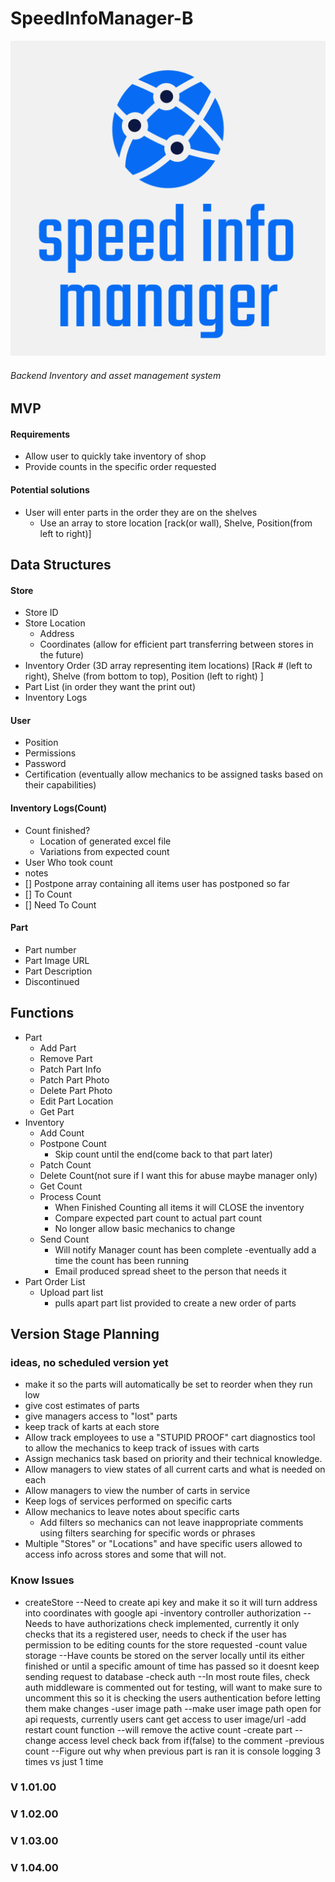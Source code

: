 # SpeedInfoManager-B

![logo](./logo.svg)

###### Backend Inventory and asset management system

## <!--    ...    -->MVP<!-- ... -->

#### Requirements

- Allow user to quickly take inventory of shop
- Provide counts in the specific order requested

#### Potential solutions

- User will enter parts in the order they are on the shelves
  - Use an array to store location [rack(or wall), Shelve, Position(from left to right)]

## Data Structures

#### Store

- Store ID
- Store Location
  - Address
  - Coordinates (allow for efficient part transferring between stores in the future)
- Inventory Order (3D array representing item locations) [Rack # (left to right), Shelve (from bottom to top), Position (left to right) ]
- Part List (in order they want the print out)
- Inventory Logs

#### User

- Position
- Permissions
- Password
- Certification (eventually allow mechanics to be assigned tasks based on their capabilities)

#### Inventory Logs(Count)

- Count finished?
  - Location of generated excel file
  - Variations from expected count
- User Who took count
- notes
- [] Postpone array containing all items user has postponed so far
- [] To Count
- [] Need To Count

#### Part

- Part number
- Part Image URL
- Part Description
- Discontinued

## <!--    ...    -->Functions<!-- ... -->

- Part
  - Add Part
  - Remove Part
  - Patch Part Info
  - Patch Part Photo
  - Delete Part Photo
  - Edit Part Location
  - Get Part
- Inventory
  - Add Count
  - Postpone Count
    - Skip count until the end(come back to that part later)
  - Patch Count
  - Delete Count(not sure if I want this for abuse maybe manager only)
  - Get Count
  - Process Count
    - When Finished Counting all items it will CLOSE the inventory
    - Compare expected part count to actual part count
    - No longer allow basic mechanics to change
  - Send Count
    - Will notify Manager count has been complete
      -eventually add a time the count has been running
    - Email produced spread sheet to the person that needs it
- Part Order List
  - Upload part list
    - pulls apart part list provided to create a new order of parts

## <!--    ...     -->Version Stage Planning<!-- ... -->

### ideas, no scheduled version yet

- make it so the parts will automatically be set to reorder when they run low
- give cost estimates of parts
- give managers access to "lost" parts
- keep track of karts at each store
- Allow track employees to use a "STUPID PROOF" cart diagnostics tool to allow the mechanics to keep track of issues with carts
- Assign mechanics task based on priority and their technical knowledge.
- Allow managers to view states of all current carts and what is needed on each
- Allow managers to view the number of carts in service
- Keep logs of services performed on specific carts
- Allow mechanics to leave notes about specific carts
  - Add filters so mechanics can not leave inappropriate comments using filters searching for specific words or phrases
- Multiple "Stores" or "Locations" and have specific users allowed to access info across stores and some that will not.

### Know Issues

- createStore
  --Need to create api key and make it so it will turn address into coordinates with google api
  -inventory controller authorization
  --Needs to have authorizations check implemented, currently it only checks that its a registered user, needs to check if the user has permission to be editing counts for the store requested
  -count value storage
  --Have counts be stored on the server locally until its either finished or until a specific amount of time has passed so it doesnt keep sending request to database
  -check auth
  --In most route files, check auth middleware is commented out for testing, will want to make sure to uncomment this so it is checking the users authentication before letting them make changes
  -user image path
  --make user image path open for api requests, currently users cant get access to user image/url
  -add restart count function
  --will remove the active count
  -create part
  --change access level check back from if(false) to the comment
  -previous count
  --Figure out why when previous part is ran it is console logging 3 times vs just 1 time

### V 1.01.00

### V 1.02.00

### V 1.03.00

### V 1.04.00
